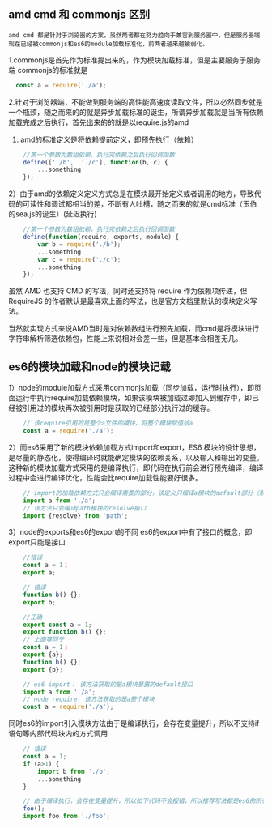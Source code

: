 ## amd cmd 和 commonjs 区别

    amd cmd 都是针对于浏览器的方案，虽然两者都在努力趋向于兼容到服务器中，但是服务器端现在已经被commonjs和es6的module加载标准化，前两者越来越被弱化。

1.commonjs是首先作为标准提出来的，作为模块加载标准，但是主要服务于服务端
commonjs的标准就是
``` js
  const a = require('./a');
```
2.针对于浏览器端，不能做到服务端的高性能高速度读取文件，所以必然同步就是一个瓶颈，随之而来的的就是异步加载标准的诞生，所谓异步加载就是当所有依赖加载完成之后执行，首先出来的的就是以require.js的amd
1) amd的标准定义是将依赖提前定义，即预先执行（依赖）

``` js
    //第一个参数为数组依赖，执行完依赖之后执行回调函数
    define(['./b',  './c'], function(b, c) {
        ...something
    });
```
2）由于amd的依赖定义定义方式总是在模块最开始定义或者调用的地方，导致代码的可读性和调试都相当的差，不断有人吐槽，随之而来的就是cmd标准（玉伯的sea.js的诞生）(延迟执行)



``` js
    //第一个参数为数组依赖，执行完依赖之后执行回调函数
    define(function(require, exports, module) {
        var b = require('./b');
        ...something
        var c = require('./c');
        ...something
    });
```


虽然 AMD 也支持 CMD 的写法，同时还支持将 require 作为依赖项传递，但 RequireJS 的作者默认是最喜欢上面的写法，也是官方文档里默认的模块定义写法。

当然就实现方式来说AMD当时是对依赖数组进行预先加载，而cmd是将模块进行字符串解析筛选依赖包，性能上来说相对会差一些，但是基本会相差无几。


## es6的模块加载和node的模块记载
1）node的module加载方式采用commonjs加载（同步加载，运行时执行），即页面运行中执行require加载依赖模块，如果该模块被加载过即加入到缓存中，即已经被引用过的模块再次被引用时是获取的已经部分执行过的缓存。

``` js
    // 该require引用的是整个a文件的模块，将整个模块赋值给a
    const a = require('./a');

```

2）而es6采用了新的模块依赖加载方式import和export，ES6 模块的设计思想，是尽量的静态化，使得编译时就能确定模块的依赖关系，以及输入和输出的变量。这种新的模块加载方式采用的是编译执行，即代码在执行前会进行预先编译，编译过程中会进行编译优化，性能会比require加载性能要好很多。

``` js
    // import的加载依赖方式只会编译需要的部分，该定义只编译a模块的default部分（默认部分）
    import a from './a';
    // 该方法只会编译path模块的resolve接口
    import {resolve} from 'path';
```
3）node的exports和es6的export的不同
es6的export中有了接口的概念，即export只能是接口

``` js
    //错误
    const a = 1；
    export a;

    // 错误
    function b() {};
    export b;

    //正确
    export const a = 1;
    export function b() {};
    // 上面等同于
    const a = 1；
    export {a};
    function b() {};
    export {b};
```

``` js
    // es6 import： 该方法获取的是a模块暴露的default接口
    import a from './a';
    // node require: 该方法获取的是a整个模块
    const a = require('./a');
```

同时es6的import引入模块方法由于是编译执行，会存在变量提升，所以不支持if语句等内部代码块内的方式调用

``` js
    // 错误
    const a = 1;
    if (a>1) {
        import b from './b';
        ...something
    }

    // 由于编译执行，会存在变量提升，所以如下代码不会报错，所以推荐写法都是es6的所有依赖文件都定义在顶部
    foo();
    import foo from './foo';
```
##
